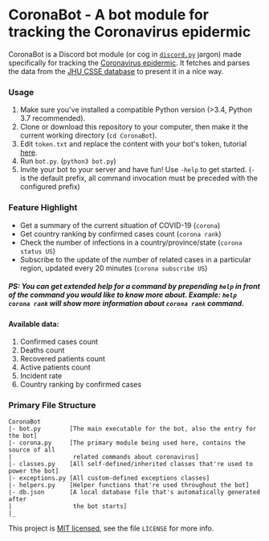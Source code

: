 # CoronaBot - A bot module for tracking the Coronavirus epidermic
CoronaBot is a Discord bot module (or cog in [`discord.py`](https://github.com/Rapptz/discord.py) jargon) made specifically for tracking the [Coronavirus epidermic](https://en.wikipedia.org/wiki/COVID-19_pandemic).
It fetches and parses the data from the [JHU CSSE database](https://github.com/CSSEGISandData/COVID-19) to present it in a nice way.

### Usage
1. Make sure you've installed a compatible Python version (>3.4, Python 3.7 recommended).
1. Clone or download this repository to your computer, then make it the current working directory (`cd CoronaBot`).
1. Edit `token.txt` and replace the content with your bot's token, tutorial [here](https://github.com/rixinsc/Libereus-DHW19#registering-an-access-token-for-your-bot).
1. Run `bot.py`. (`python3 bot.py`)
1. Invite your bot to your server and have fun! Use `-help` to get started. (`-` is the default prefix, all command invocation must be preceded with the configured prefix)

### Feature Highlight
- Get a summary of the current situation of COVID-19 (`corona`)
- Get country ranking by confirmed cases count (`corona rank`)
- Check the number of infections in a country/province/state (`corona status US`)
- Subscribe to the update of the number of related cases in a particular region, updated every 20 minutes (`corona subscribe US`)
##### PS: You can get extended help for a command by prepending `help` in front of the command you would like to know more about. Example: `help corona rank` will show more information about `corona rank` command.

#### Available data:
1. Confirmed cases count
1. Deaths count
1. Recovered patients count
1. Active patients count
1. Incident rate
1. Country ranking by confirmed cases

### Primary File Structure
```
CoronaBot
|- bot.py        [The main executable for the bot, also the entry for the bot]
|- corona.py     [The primary module being used here, contains the source of all
|                 related commands about coronavirus]
|- classes.py    [All self-defined/inherited classes that're used to power the bot]
|- exceptions.py [All custom-defined exceptions classes]
|- helpers.py    [Helper functions that're used throughout the bot]
|- db.json       [A local database file that's automatically generated after
|                 the bot starts]
|_
```

This project is [MIT licensed](https://choosealicense.com/licenses/mit/), see the file `LICENSE` for more info.
